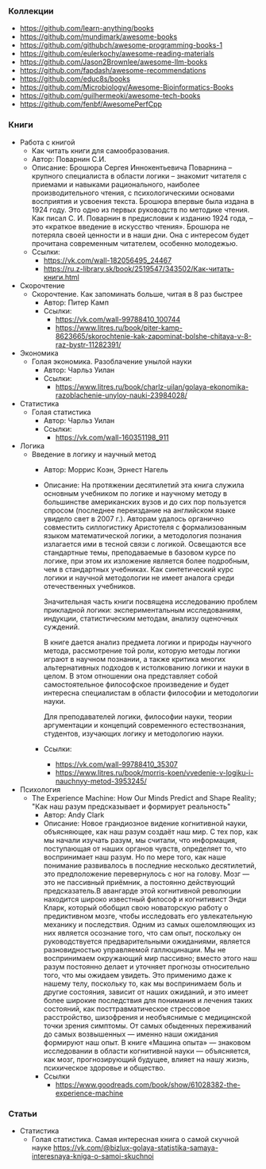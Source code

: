 ### Коллекции

- https://github.com/learn-anything/books
- https://github.com/mundimark/awesome-books
- https://github.com/githubch/awesome-programming-books-1
- https://github.com/eulerkochy/awesome-reading-materials
- https://github.com/Jason2Brownlee/awesome-llm-books
- https://github.com/fapdash/awesome-recommendations
- https://github.com/educ8s/books
- https://github.com/Microbiology/Awesome-Bioinformatics-Books
- https://github.com/guilhermeoki/awesome-tech-books
- https://github.com/fenbf/AwesomePerfCpp

### Книги

- Работа с книгой
    - Как читать книги для самообразования.
    - Автор: Поварнин С.И.
    - Описание:
        Брошюра Сергея Иннокентьевича Поварнина – крупного специалиста в области логики – знакомит читателя с приемами и навыками рационального, наиболее производительного чтения, с психологическими основами восприятия и усвоения текста.
        Брошюра впервые была издана в 1924 году. Это одно из первых руководств по методике чтения. Как писал C. И. Пoварнин в предисловии к изданию 1924 года, – это «краткое введение в искусство чтения».
        Брошюра не потеряла своей ценности и в наши дни. Она с интересом будет прочитана современным читателем, особенно молодежью.
    - Ссылки:
        - https://vk.com/wall-182056495_24467
        - https://ru.z-library.sk/book/2519547/343502/Как-читать-книги.html
- Скорочтение
    - Скорочтение. Как запоминать больше, читая в 8 раз быстрее
        - Автор: Питер Камп
        - Ссылки:
            - https://vk.com/wall-99788410_100744
            - https://www.litres.ru/book/piter-kamp-8623665/skorochtenie-kak-zapominat-bolshe-chitaya-v-8-raz-bystr-11282391/
- Экономика
    - Голая экономика. Разоблачение унылой науки
        - Автор: Чарльз Уилан
        - Ссылки:
            - https://www.litres.ru/book/charlz-uilan/golaya-ekonomika-razoblachenie-unyloy-nauki-23984028/
- Статистика
    - Голая статистика
        - Автор: Чарльз Уилан
        - Ссылки:
            - https://vk.com/wall-160351198_911
- Логика
    - Введение в логику и научный метод
        - Автор: Моррис Коэн, Эрнест Нагель
        - Описание: 
            На протяжении десятилетий эта книга служила основным учебником по логике и научному методу в большинстве американских вузов и до сих пор пользуется спросом (последнее переиздание на английском языке увидело свет в 2007 г.). Авторам удалось органично совместить силлогистику Аристотеля с формализованным языком математической логики, а методология познания излагается ими в тесной связи с логикой. Освещаются все стандартные темы, преподаваемые в базовом курсе по логике, при этом их изложение является более подробным, чем в стандартных учебниках. Как синтетический курс логики и научной методологии не имеет аналога среди отечественных учебников.

            Значительная часть книги посвящена исследованию проблем прикладной логики: экспериментальным исследованиям, индукции, статистическим методам, анализу оценочных суждений.

            В книге дается анализ предмета логики и природы научного метода, рассмотрение той роли, которую методы логики играют в научном познании, а также критика многих альтернативных подходов к истолкованию логики и науки в целом. В этом отношении она представляет собой самостоятельное философское произведение и будет интересна специалистам в области философии и методологии науки.

            Для преподавателей логики, философии науки, теории аргументации и концепций современного естествознания, студентов, изучающих логику и методологию науки.
        - Ссылки:
            - https://vk.com/wall-99788410_35307
            - https://www.litres.ru/book/morris-koen/vvedenie-v-logiku-i-nauchnyy-metod-3953245/
- Психология
    - The Experience Machine: How Our Minds Predict and Shape Reality; "Как наш разум предсказывает и формирует реальность"
        - Автор: Andy Clark
        - Описание:
            Новое грандиозное видение когнитивной науки, объясняющее, как наш разум создаёт наш мир. С тех пор, как мы начали изучать разум, мы считали, что информация, поступающая от наших органов чувств, определяет то, что воспринимает наш разум. Но по мере того, как наше понимание развивалось в последние несколько десятилетий, это предположение перевернулось с ног на голову. Мозг — это не пассивный приёмник, а постоянно действующий предсказатель.В авангарде этой когнитивной революции находится широко известный философ и когнитивист Энди Кларк, который обобщил свою новаторскую работу о предиктивном мозге, чтобы исследовать его увлекательную механику и последствия. Одним из самых ошеломляющих из них является осознание того, что сам опыт, поскольку он руководствуется предварительными ожиданиями, является разновидностью управляемой галлюцинации. Мы не воспринимаем окружающий мир пассивно; вместо этого наш разум постоянно делает и уточняет прогнозы относительно того, что мы ожидаем увидеть. Это применимо даже к нашему телу, поскольку то, как мы воспринимаем боль и другие состояния, зависит от наших ожиданий, и это имеет более широкие последствия для понимания и лечения таких состояний, как посттравматическое стрессовое расстройство, шизофрения и необъяснимые с медицинской точки зрения симптомы. От самых обыденных переживаний до самых возвышенных — именно наши ожидания формируют наш опыт. В книге «Машина опыта» — знаковом исследовании в области когнитивной науки — объясняется, как мозг, прогнозирующий будущее, влияет на нашу жизнь, психическое здоровье и общество.
        - Ссылки
            - https://www.goodreads.com/book/show/61028382-the-experience-machine

### Статьи

- Статистика
    - Голая статистика. Самая интересная книга о самой скучной науке https://vk.com/@bizlux-golaya-statistika-samaya-interesnaya-kniga-o-samoi-skuchnoi